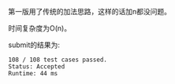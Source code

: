 第一版用了传统的加法思路，这样的话加n都没问题。

时间复杂度为O(n)。

submit的结果为:
```
108 / 108 test cases passed.
Status: Accepted
Runtime: 44 ms
```

